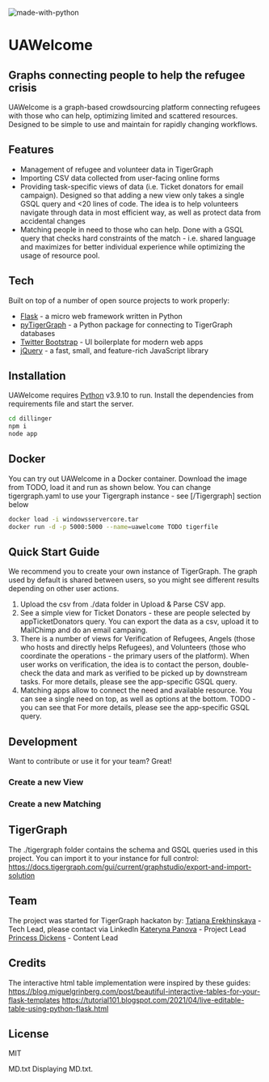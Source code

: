 
![made-with-python](https://img.shields.io/badge/Made%20with-Python3-brightgreen)
# UAWelcome

## Graphs connecting people to help the refugee crisis

UAWelcome is a graph-based crowdsourcing platform connecting refugees with those who can help, optimizing limited and scattered resources. Designed to be simple to use and maintain for rapidly changing workflows.

## Features
- Management of refugee and volunteer data in TigerGraph
- Importing CSV data collected from user-facing online forms
- Providing task-specific views of data (i.e. Ticket donators for email campaign). Designed so that adding a new view only takes a single GSQL query and <20 lines of code. The idea is to help volunteers navigate through data in most efficient way, as well as protect data from accidental changes
- Matching people in need to those who can help. Done with a GSQL query that checks hard constraints of the match - i.e. shared language and maximizes for better individual experience while optimizing the usage of resource pool.

## Tech

Built on top of a number of open source projects to work properly:

- [Flask] -  a micro web framework written in Python
- [pyTigerGraph] - a Python package for connecting to TigerGraph databases
- [Twitter Bootstrap] - UI boilerplate for modern web apps
- [jQuery] - a fast, small, and feature-rich JavaScript library

## Installation

UAWelcome requires [Python](https://python.org/) v3.9.10 to run.
Install the dependencies from requirements file and start the server.

```sh
cd dillinger
npm i
node app
```

## Docker
You can try out UAWelcome in a Docker container.
Download the image from TODO, load it and run as shown below. You can change tigergraph.yaml to use your Tigergraph instance - see [/Tigergraph] section below 

```sh
docker load -i windowsservercore.tar
docker run -d -p 5000:5000 --name=uawelcome TODO tigerfile
```

## Quick Start Guide

We recommend you to create your own instance of TigerGraph. The graph used by default is shared between users, so you might see different results depending on other user actions.

1. Upload the csv from ./data folder in Upload & Parse CSV app.
2. See a simple view for Ticket Donators - these are people selected by appTicketDonators query. You can export the data as a csv, upload it to MailChimp and do an email campaing.
3. There is a number of views for Verification of Refugees, Angels (those who hosts and directly helps Refugees), and Volunteers (those who coordinate the operations - the primary users of the platform). When user works on verification, the idea is to contact the person, double-check the data and mark as verified to be picked up by downstream tasks. For more details, please see the app-specific GSQL query.
4. Matching apps allow to connect the need and available resource. You can see a single need on top, as well as options at the bottom.  TODO - you can see that 
 For more details, please see the app-specific GSQL query.

## Development

Want to contribute or use it for your team? Great!

### Create a new View

### Create a new Matching

## TigerGraph
The ./tigergraph folder contains the schema and GSQL queries used in this project. 
You can import it to your instance for full control: https://docs.tigergraph.com/gui/current/graphstudio/export-and-import-solution

## Team
The project was started for TigerGraph hackaton by:
[Tatiana Erekhinskaya] - Tech Lead, please contact via LinkedIn
[Kateryna Panova] - Project Lead
[Princess Dickens] - Content Lead

## Credits
The interactive html table implementation were inspired by these guides:
https://blog.miguelgrinberg.com/post/beautiful-interactive-tables-for-your-flask-templates
https://tutorial101.blogspot.com/2021/04/live-editable-table-using-python-flask.html

## License

MIT


[//]: # (These are reference links used in the body of this note and get stripped out when the markdown processor does its job. There is no need to format nicely because it shouldn't be seen. Thanks SO - http://stackoverflow.com/questions/4823468/store-comments-in-markdown-syntax)
   [Flask]: <https://github.com/pallets/flask>
   [pyTigerGraph]: https://github.com/pyTigerGraph/pyTigerGraph
   [Twitter Bootstrap]: <http://twitter.github.com/bootstrap/>
   [jQuery]: <http://jquery.com>
   [Tatiana Erekhinskaya]: <https://www.linkedin.com/in/tatiana-erekhinskaya/>
   [Kateryna Panova]: <https://www.linkedin.com/in/kateryna-panova/>
   [Princess Dickens]: <https://www.linkedin.com/in/princess-dickens/>
MD.txt
Displaying MD.txt.